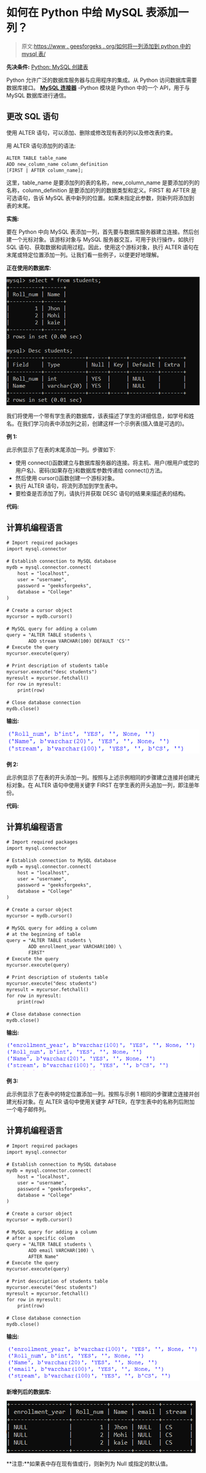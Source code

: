 # 如何在 Python 中给 MySQL 表添加一列？

> 原文:[https://www . geesforgeks . org/如何将一列添加到 python 中的 mysql 表/](https://www.geeksforgeeks.org/how-to-add-a-column-to-a-mysql-table-in-python/)

**先决条件:** [Python: MySQL 创建表](https://www.geeksforgeeks.org/python-mysql-create-table/)

Python 允许广泛的数据库服务器与应用程序的集成。从 Python 访问数据库需要数据库接口。 [**MySQL 连接器**](https://www.geeksforgeeks.org/mysql-connector-python-module-in-python/) -Python 模块是 Python 中的一个 API，用于与 MySQL 数据库进行通信。

## **更改 SQL 语句**

使用 ALTER 语句，可以添加、删除或修改现有表的列以及修改表约束。

用 ALTER 语句添加列的语法:

```
ALTER TABLE table_name
ADD new_column_name column_definition
[FIRST | AFTER column_name];
```

这里，table_name 是要添加列的表的名称，new_column_name 是要添加的列的名称，column_definition 是要添加的列的数据类型和定义。FIRST 和 AFTER 是可选语句，告诉 MySQL 表中新列的位置。如果未指定此参数，则新列将添加到表的末尾。

**实施:**

要在 Python 中向 MySQL 表添加一列，首先要与数据库服务器建立连接。然后创建一个光标对象。该游标对象与 MySQL 服务器交互，可用于执行操作，如执行 SQL 语句、获取数据和调用过程。因此，使用这个游标对象，执行 ALTER 语句在末尾或特定位置添加一列。让我们看一些例子，以便更好地理解。

**正在使用的数据库:**

![](img/3ae0f44f5e22507e128084811a6e315c.png)

我们将使用一个带有学生表的数据库，该表描述了学生的详细信息，如学号和姓名。在我们学习向表中添加列之前，创建这样一个示例表(插入值是可选的)。

**例 1:**

此示例显示了在表的末尾添加一列。步骤如下:

*   使用 connect()函数建立与数据库服务器的连接。将主机、用户(根用户或您的用户名)、密码(如果存在)和数据库参数传递给 connect()方法。
*   然后使用 cursor()函数创建一个游标对象。
*   执行 ALTER 语句，将流列添加到学生表中。
*   要检查是否添加了列，请执行并获取 DESC 语句的结果来描述表的结构。

**代码:**

## 计算机编程语言

```
# Import required packages
import mysql.connector

# Establish connection to MySQL database
mydb = mysql.connector.connect(
    host = "localhost",
    user = "username",
    password = "geeksforgeeks",
    database = "College"
)

# Create a cursor object
mycursor = mydb.cursor()

# MySQL query for adding a column
query = "ALTER TABLE students \
        ADD stream VARCHAR(100) DEFAULT 'CS'"
# Execute the query 
mycursor.execute(query)

# Print description of students table
mycursor.execute("desc students")
myresult = mycursor.fetchall()
for row in myresult:
    print(row)

# Close database connection
mydb.close()
```

**输出:**

![](img/7d7ca41a9b93981eb08f398582537631.png)

**例 2:**

此示例显示了在表的开头添加一列。按照与上述示例相同的步骤建立连接并创建光标对象。在 ALTER 语句中使用关键字 FIRST 在学生表的开头追加一列，即注册年份。

**代码:**

## 计算机编程语言

```
# Import required packages
import mysql.connector

# Establish connection to MySQL database
mydb = mysql.connector.connect(
    host = "localhost",
    user = "username",
    password = "geeksforgeeks",
    database = "College"
)

# Create a cursor object
mycursor = mydb.cursor()

# MySQL query for adding a column 
# at the beginning of table 
query = "ALTER TABLE students \
        ADD enrollment_year VARCHAR(100) \
        FIRST"
# Execute the query 
mycursor.execute(query)

# Print description of students table
mycursor.execute("desc students")
myresult = mycursor.fetchall()
for row in myresult:
    print(row)

# Close database connection
mydb.close()
```

**输出:**

![](img/1f483fd748e4aed88fbd09f2e927dc19.png)

**例 3:**

此示例显示了在表中的特定位置添加一列。按照与示例 1 相同的步骤建立连接并创建光标对象。在 ALTER 语句中使用关键字 AFTER，在学生表中的名称列后附加一个电子邮件列。

## 计算机编程语言

```
# Import required packages
import mysql.connector

# Establish connection to MySQL database
mydb = mysql.connector.connect(
    host = "localhost",
    user = "username",
    password = "geeksforgeeks",
    database = "College"
)

# Create a cursor object
mycursor = mydb.cursor()

# MySQL query for adding a column 
# after a specific column
query = "ALTER TABLE students \
        ADD email VARCHAR(100) \
        AFTER Name"
# Execute the query 
mycursor.execute(query)

# Print description of students table
mycursor.execute("desc students")
myresult = mycursor.fetchall()
for row in myresult:
    print(row)

# Close database connection
mydb.close()
```

**输出:**

![](img/5d190fa94c92e0da69b7d225a92aa5e8.png)

**新增列后的数据库:**

![](img/47b3440be657a44279f1d248ec28f586.png)

**注意:**如果表中存在现有值或行，则新列为 Null 或指定的默认值。